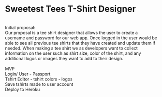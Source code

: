 # Sweetest Tees T-Shirt Designer

<br>
Initial proposal:<br>
Our proposal is a tee shirt designer that allows the user to create a username and password for our web app. Once logged in the user would be able to see all previous tee shirts that they have created and update them if needed. When making a tee shirt we as developers want to collect information on the user such as shirt size, color of the shirt, and any additional logos or images they want to add to their design.<br><br>
MVP<br>
Login/ User - Passport<br>
Tshirt Editor - tshirt colors - logos<br>
Save tshirts made to user account<br>
Deploy to Heroku
